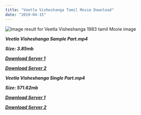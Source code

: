 ```yaml
---
title: "Veetla Visheshanga Tamil Movie Download"
date: "2019-04-15"
---
```


![Image result for Veetla Visheshanga 1983 tamil Movie image](https://media-images.mio.to/various_artists/V/Veetla{169df08cb8e74ebadb8a44297cb1b6497cb77520eb9064bb3027e0e0c1bcc485}20Vishesanga{169df08cb8e74ebadb8a44297cb1b6497cb77520eb9064bb3027e0e0c1bcc485}20{169df08cb8e74ebadb8a44297cb1b6497cb77520eb9064bb3027e0e0c1bcc485}281994{169df08cb8e74ebadb8a44297cb1b6497cb77520eb9064bb3027e0e0c1bcc485}29/Art-350.jpg)

**_Veetla Visheshanga Sample Part.mp4_**

**_Size: 3.85mb_**

**_[Download Server 1](http://b3.wetransfer.vip/files/{169df08cb8e74ebadb8a44297cb1b6497cb77520eb9064bb3027e0e0c1bcc485}20Actor{169df08cb8e74ebadb8a44297cb1b6497cb77520eb9064bb3027e0e0c1bcc485}20Hits{169df08cb8e74ebadb8a44297cb1b6497cb77520eb9064bb3027e0e0c1bcc485}20Collection/Bhagyaraj{169df08cb8e74ebadb8a44297cb1b6497cb77520eb9064bb3027e0e0c1bcc485}20Movies{169df08cb8e74ebadb8a44297cb1b6497cb77520eb9064bb3027e0e0c1bcc485}20Collections/Veetla{169df08cb8e74ebadb8a44297cb1b6497cb77520eb9064bb3027e0e0c1bcc485}20Visheshanga{169df08cb8e74ebadb8a44297cb1b6497cb77520eb9064bb3027e0e0c1bcc485}20(1994)/Veetla{169df08cb8e74ebadb8a44297cb1b6497cb77520eb9064bb3027e0e0c1bcc485}20Visheshanga{169df08cb8e74ebadb8a44297cb1b6497cb77520eb9064bb3027e0e0c1bcc485}20(1994){169df08cb8e74ebadb8a44297cb1b6497cb77520eb9064bb3027e0e0c1bcc485}20Sample{169df08cb8e74ebadb8a44297cb1b6497cb77520eb9064bb3027e0e0c1bcc485}20HD.mp4)_**

**_[Download Server 2](http://b3.wetransfer.vip/files/{169df08cb8e74ebadb8a44297cb1b6497cb77520eb9064bb3027e0e0c1bcc485}20Actor{169df08cb8e74ebadb8a44297cb1b6497cb77520eb9064bb3027e0e0c1bcc485}20Hits{169df08cb8e74ebadb8a44297cb1b6497cb77520eb9064bb3027e0e0c1bcc485}20Collection/Bhagyaraj{169df08cb8e74ebadb8a44297cb1b6497cb77520eb9064bb3027e0e0c1bcc485}20Movies{169df08cb8e74ebadb8a44297cb1b6497cb77520eb9064bb3027e0e0c1bcc485}20Collections/Veetla{169df08cb8e74ebadb8a44297cb1b6497cb77520eb9064bb3027e0e0c1bcc485}20Visheshanga{169df08cb8e74ebadb8a44297cb1b6497cb77520eb9064bb3027e0e0c1bcc485}20(1994)/Veetla{169df08cb8e74ebadb8a44297cb1b6497cb77520eb9064bb3027e0e0c1bcc485}20Visheshanga{169df08cb8e74ebadb8a44297cb1b6497cb77520eb9064bb3027e0e0c1bcc485}20(1994){169df08cb8e74ebadb8a44297cb1b6497cb77520eb9064bb3027e0e0c1bcc485}20Sample{169df08cb8e74ebadb8a44297cb1b6497cb77520eb9064bb3027e0e0c1bcc485}20HD.mp4)_**

**_Veetla Visheshanga Single Part.mp4_**

**_Size: 571.62mb_**

**_[Download Server 1](http://b3.wetransfer.vip/files/{169df08cb8e74ebadb8a44297cb1b6497cb77520eb9064bb3027e0e0c1bcc485}20Actor{169df08cb8e74ebadb8a44297cb1b6497cb77520eb9064bb3027e0e0c1bcc485}20Hits{169df08cb8e74ebadb8a44297cb1b6497cb77520eb9064bb3027e0e0c1bcc485}20Collection/Bhagyaraj{169df08cb8e74ebadb8a44297cb1b6497cb77520eb9064bb3027e0e0c1bcc485}20Movies{169df08cb8e74ebadb8a44297cb1b6497cb77520eb9064bb3027e0e0c1bcc485}20Collections/Veetla{169df08cb8e74ebadb8a44297cb1b6497cb77520eb9064bb3027e0e0c1bcc485}20Visheshanga{169df08cb8e74ebadb8a44297cb1b6497cb77520eb9064bb3027e0e0c1bcc485}20(1994)/Veetla{169df08cb8e74ebadb8a44297cb1b6497cb77520eb9064bb3027e0e0c1bcc485}20Visheshanga{169df08cb8e74ebadb8a44297cb1b6497cb77520eb9064bb3027e0e0c1bcc485}20(1994){169df08cb8e74ebadb8a44297cb1b6497cb77520eb9064bb3027e0e0c1bcc485}20Single{169df08cb8e74ebadb8a44297cb1b6497cb77520eb9064bb3027e0e0c1bcc485}20Part{169df08cb8e74ebadb8a44297cb1b6497cb77520eb9064bb3027e0e0c1bcc485}20HD.mp4)_**

**_[Download Server 2](http://b3.wetransfer.vip/files/{169df08cb8e74ebadb8a44297cb1b6497cb77520eb9064bb3027e0e0c1bcc485}20Actor{169df08cb8e74ebadb8a44297cb1b6497cb77520eb9064bb3027e0e0c1bcc485}20Hits{169df08cb8e74ebadb8a44297cb1b6497cb77520eb9064bb3027e0e0c1bcc485}20Collection/Bhagyaraj{169df08cb8e74ebadb8a44297cb1b6497cb77520eb9064bb3027e0e0c1bcc485}20Movies{169df08cb8e74ebadb8a44297cb1b6497cb77520eb9064bb3027e0e0c1bcc485}20Collections/Veetla{169df08cb8e74ebadb8a44297cb1b6497cb77520eb9064bb3027e0e0c1bcc485}20Visheshanga{169df08cb8e74ebadb8a44297cb1b6497cb77520eb9064bb3027e0e0c1bcc485}20(1994)/Veetla{169df08cb8e74ebadb8a44297cb1b6497cb77520eb9064bb3027e0e0c1bcc485}20Visheshanga{169df08cb8e74ebadb8a44297cb1b6497cb77520eb9064bb3027e0e0c1bcc485}20(1994){169df08cb8e74ebadb8a44297cb1b6497cb77520eb9064bb3027e0e0c1bcc485}20Single{169df08cb8e74ebadb8a44297cb1b6497cb77520eb9064bb3027e0e0c1bcc485}20Part{169df08cb8e74ebadb8a44297cb1b6497cb77520eb9064bb3027e0e0c1bcc485}20HD.mp4)_**
